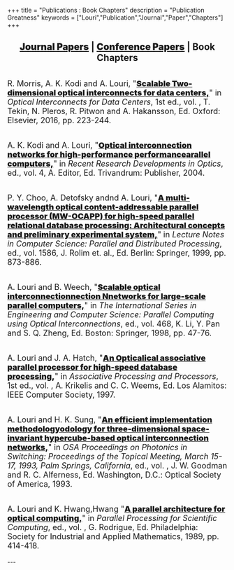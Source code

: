 +++
title = "Publications : Book Chapters"
description = "Publication Greatness"
keywords = ["Louri","Publication","Journal","Paper","Chapters"]
+++
## <center> [Journal Papers](/journals/) | [Conference Papers](/conferences/) | **Book Chapters** </center>

<head>
<style>
//p {
//    text-indent: 50px;
//    }
a {
    font-weight: 900;
    text-decoration: underline;
    }
br {
    line-height: 0.0;
}
</style>
</head>

<font size="+1">
<br>
<p>
R. Morris, A. K. Kodi and A. Louri, "<a>Scalable Two-dimensional
optical interconnects for data centers,</a>" in <i>Optical Interconnects for
Data Centers</i>, 1st ed., vol. , T. Tekin, N. Pleros, R. Pitwon and A.
Hakansson, Ed. Oxford: Elsevier, 2016, pp. 223-244.
</p>
<br>

<p>
A. K. Kodi and A. Louri, "<a>Optical interconnection networks for
high-performance performancearallel computers,</a>" in <i>Recent Research
Developments in Optics</i>, ed., vol. 4, A. Editor, Ed. Trivandrum:
Publisher, 2004.
</p>
<br>

<p>
P. Y. Choo, A. Detofsky andnd A. Louri, "<a>A multi-wavelength optical
content-addressable parallel processor (MW-OCAPP) for high-speed
parallel relational database processing: Architectural concepts and
preliminary experimental system,</a>" in <i>Lecture Notes in Computer
Science: Parallel and Distributed Processing</i>, ed., vol. 1586, J.
Rolim et. al., Ed. Berlin: Springer, 1999, pp. 873-886.
</p>
<br>

<p>
A. Louri and B. Weech, "<a>Scalable optical interconnectionnection
Nnetworks for large-scale parallel computers,</a>" in <i>The International
Series in Engineering and Computer Science: Parallel Computing using
Optical Interconnections</i>, ed., vol. 468, K. Li, Y. Pan and S. Q.
Zheng, Ed. Boston: Springer, 1998, pp. 47-76.
</p>
<br>

<p>
A. Louri and J. A. Hatch, "<a>An Opticalical associative parallel processor
for high-speed database processing,</a>" in <i>Associative Processing and
Processors</i>, 1st ed., vol. , A. Krikelis and C. C. Weems, Ed. Los
Alamitos: IEEE Computer Society, 1997.
</p>
<br>

<p>
A. Louri and H. K. Sung, "<a>An efficient implementation methodologyodology
for three-dimensional space-invariant hypercube-based optical
interconnection networks,</a>" in <i>OSA Proceedings on Photonics in
Switching: Proceedings of the Topical Meeting, March 15-17, 1993, Palm
Springs, California</i>, ed., vol. , J. W. Goodman and R. C.
Alferness, Ed. Washington, D.C.: Optical Society of America, 1993.
</p>
<br>

<p>
A. Louri and K. Hwang,Hwang "<a>A parallel architecture for optical
computing,</a>" in <i>Parallel Processing for Scientific Computing</i>, 
ed., vol. , G. Rodrigue, Ed. Philadelphia: Society for Industrial and
Applied Mathematics, 1989, pp. 414-418.
</p>
<br>
</font>
---

